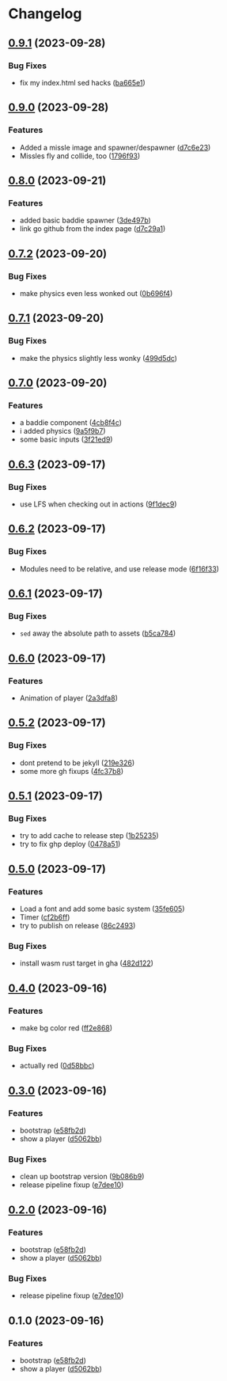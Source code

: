 # Changelog

## [0.9.1](https://github.com/emarcotte/gbj11/compare/v0.9.0...v0.9.1) (2023-09-28)


### Bug Fixes

* fix my index.html sed hacks ([ba665e1](https://github.com/emarcotte/gbj11/commit/ba665e155f947785bebeb2926bc2ace938453c1d))

## [0.9.0](https://github.com/emarcotte/gbj11/compare/v0.8.0...v0.9.0) (2023-09-28)


### Features

* Added a missle image and spawner/despawner ([d7c6e23](https://github.com/emarcotte/gbj11/commit/d7c6e23dcff92b8b9b36e2b1eb4ba7a3779dc8aa))
* Missles fly and collide, too ([1796f93](https://github.com/emarcotte/gbj11/commit/1796f93d42b09354d6288014ea0ea3f6cb3dba99))

## [0.8.0](https://github.com/emarcotte/gbj11/compare/v0.7.2...v0.8.0) (2023-09-21)


### Features

* added basic baddie spawner ([3de497b](https://github.com/emarcotte/gbj11/commit/3de497b608fdc84edc23ce4d18043bc12e6ab13d))
* link go github from the index page ([d7c29a1](https://github.com/emarcotte/gbj11/commit/d7c29a1fe54fd2a08a84dabb0e68a57b7426e353))

## [0.7.2](https://github.com/emarcotte/gbj11/compare/v0.7.1...v0.7.2) (2023-09-20)


### Bug Fixes

* make physics even less wonked out ([0b696f4](https://github.com/emarcotte/gbj11/commit/0b696f4a7157964032c62aa1b2d036f5fab86895))

## [0.7.1](https://github.com/emarcotte/gbj11/compare/v0.7.0...v0.7.1) (2023-09-20)


### Bug Fixes

* make the physics slightly less wonky ([499d5dc](https://github.com/emarcotte/gbj11/commit/499d5dcafe4f0613977694a98a32c11ea5556d24))

## [0.7.0](https://github.com/emarcotte/gbj11/compare/v0.6.3...v0.7.0) (2023-09-20)


### Features

* a baddie component ([4cb8f4c](https://github.com/emarcotte/gbj11/commit/4cb8f4c8ac23d958222ad21e1a065c3c56f92418))
* i added physics ([9a5f9b7](https://github.com/emarcotte/gbj11/commit/9a5f9b720db3d7d7d5dbf2d84b747efaff651694))
* some basic inputs ([3f21ed9](https://github.com/emarcotte/gbj11/commit/3f21ed96aee3ef32fc62383348a4bb6523e15c3b))

## [0.6.3](https://github.com/emarcotte/gbj11/compare/v0.6.2...v0.6.3) (2023-09-17)


### Bug Fixes

* use LFS when checking out in actions ([9f1dec9](https://github.com/emarcotte/gbj11/commit/9f1dec98bbc448d309a797a792a010bb5783fa6a))

## [0.6.2](https://github.com/emarcotte/gbj11/compare/v0.6.1...v0.6.2) (2023-09-17)


### Bug Fixes

* Modules need to be relative, and use release mode ([6f16f33](https://github.com/emarcotte/gbj11/commit/6f16f33d03e76690f8b4ec28e78c9333c3b71de7))

## [0.6.1](https://github.com/emarcotte/gbj11/compare/v0.6.0...v0.6.1) (2023-09-17)


### Bug Fixes

* `sed` away the absolute path to assets ([b5ca784](https://github.com/emarcotte/gbj11/commit/b5ca7848e2912ad09d49fd54cd0fac817af1507e))

## [0.6.0](https://github.com/emarcotte/gbj11/compare/v0.5.2...v0.6.0) (2023-09-17)


### Features

* Animation of player ([2a3dfa8](https://github.com/emarcotte/gbj11/commit/2a3dfa8bc7101e57082a3a3e7ed7f24d07baac98))

## [0.5.2](https://github.com/emarcotte/gbj11/compare/v0.5.1...v0.5.2) (2023-09-17)


### Bug Fixes

* dont pretend to be jekyll ([219e326](https://github.com/emarcotte/gbj11/commit/219e326a15d12de8554f6d1039501dd2d68ee916))
* some more gh fixups ([4fc37b8](https://github.com/emarcotte/gbj11/commit/4fc37b8485ce99959c3dfc2c782aa892a7cbc584))

## [0.5.1](https://github.com/emarcotte/gbj11/compare/v0.5.0...v0.5.1) (2023-09-17)


### Bug Fixes

* try to add cache to release step ([1b25235](https://github.com/emarcotte/gbj11/commit/1b2523515b9ddf99aaeb4f7fc4a051d2fa5e8a89))
* try to fix ghp deploy ([0478a51](https://github.com/emarcotte/gbj11/commit/0478a5127ca9dd22b7d8a40e426f7848f4865e7b))

## [0.5.0](https://github.com/emarcotte/gbj11/compare/v0.4.0...v0.5.0) (2023-09-17)


### Features

* Load a font and add some basic system ([35fe605](https://github.com/emarcotte/gbj11/commit/35fe605e5926a24447c013657023c3bab47ae484))
* Timer ([cf2b6ff](https://github.com/emarcotte/gbj11/commit/cf2b6ffb2dcfe796e721e1a5552cf17963c80354))
* try to publish on release ([86c2493](https://github.com/emarcotte/gbj11/commit/86c2493b2d02d5c57effb8cf62dd1768e4e5d66f))


### Bug Fixes

* install wasm rust target in gha ([482d122](https://github.com/emarcotte/gbj11/commit/482d12255f94770b55ef7fbd9b61ab2b7850c0fc))

## [0.4.0](https://github.com/emarcotte/gbj11/compare/v0.3.0...v0.4.0) (2023-09-16)


### Features

* make bg color red ([ff2e868](https://github.com/emarcotte/gbj11/commit/ff2e868b087d9bbbdfa973276e65d1e06b95a491))


### Bug Fixes

* actually red ([0d58bbc](https://github.com/emarcotte/gbj11/commit/0d58bbc456accf1750a5867afaae992067b938dc))

## [0.3.0](https://github.com/emarcotte/gbj11/compare/v0.2.0...v0.3.0) (2023-09-16)


### Features

* bootstrap ([e58fb2d](https://github.com/emarcotte/gbj11/commit/e58fb2d4885d35e5bbc1ae1ad9bdf888bfd7d9d1))
* show a player ([d5062bb](https://github.com/emarcotte/gbj11/commit/d5062bb929e4bb85ef43209c0dac804864a9d75e))


### Bug Fixes

* clean up bootstrap version ([9b086b9](https://github.com/emarcotte/gbj11/commit/9b086b9ff8e931d12e4c73b7cb83271af48a9db8))
* release pipeline fixup ([e7dee10](https://github.com/emarcotte/gbj11/commit/e7dee109c826d8e817790911dd2905bee1780045))

## [0.2.0](https://github.com/emarcotte/gbj11/compare/v0.1.0...v0.2.0) (2023-09-16)


### Features

* bootstrap ([e58fb2d](https://github.com/emarcotte/gbj11/commit/e58fb2d4885d35e5bbc1ae1ad9bdf888bfd7d9d1))
* show a player ([d5062bb](https://github.com/emarcotte/gbj11/commit/d5062bb929e4bb85ef43209c0dac804864a9d75e))


### Bug Fixes

* release pipeline fixup ([e7dee10](https://github.com/emarcotte/gbj11/commit/e7dee109c826d8e817790911dd2905bee1780045))

## 0.1.0 (2023-09-16)


### Features

* bootstrap ([e58fb2d](https://github.com/emarcotte/gbj11/commit/e58fb2d4885d35e5bbc1ae1ad9bdf888bfd7d9d1))
* show a player ([d5062bb](https://github.com/emarcotte/gbj11/commit/d5062bb929e4bb85ef43209c0dac804864a9d75e))
